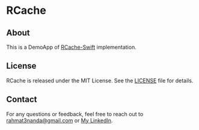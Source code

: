 # RCache

## About
This is a DemoApp of [RCache-Swift](https://github.com/rahmat3nanda/RCache-Swift) implementation.

## License
RCache is released under the MIT License. See the [LICENSE](https://github.com/rahmat3nanda/RCache-Swif-Demo-Appt?tab=MIT-1-ov-file) file for details.

## Contact
For any questions or feedback, feel free to reach out to [rahmat3nanda@gmail.com](mailto:rahmat3nanda@gmail.com) or [My LinkedIn](https://www.linkedin.com/in/rahmat-trinanda/).